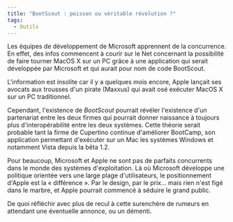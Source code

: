 ```yaml
---
title: "BootScout : poisson ou véritable révolution ?"
tags:
  - Outils
---
```


Les équipes de développement de Microsoft apprennent de la concurrence. En effet, des infos commencent à courir sur le Net concernant la possibilité de faire tourner MacOS X sur un PC gr&acirc;ce à une application qui serait développée par Microsoft et qui aurait pour nom de code BootScout.

<!-- more -->

L'information est insolite car il y a quelques mois encore, Apple lançait ses avocats aux trousses d'un pirate (Maxxus) qui avait osé exécuter MacOS X sur un PC traditionnel.

Cependant, l'existence de *BootScout* pourrait révéler l'existence d'un partenariat entre les deux firmes qui pourrait donner naissance à toujours plus d'interopérabilité entre les deux systèmes. Cette théorie serait probable tant la firme de Cupertino continue d'améliorer BootCamp, son application permettant d'exécuter sur un Mac les systèmes Windows et notamment Vista depuis la bêta 1.2.

Pour beaucoup, Microsoft et Apple ne sont pas de parfaits concurrents dans le monde des systèmes d'exploitation. Là où Microsoft développe une politique orientée vers une large plage d'utilisateurs, le positionnement d'Apple est la «&nbsp;différence&nbsp;». Par le design, par le prix... mais rien n'est figé dans le marbre, et Apple pourrait commencé à séduire le grand public.

De quoi réfléchir avec plus de recul à cette surenchère de rumeurs en attendant une éventuelle annonce, ou un démenti.

